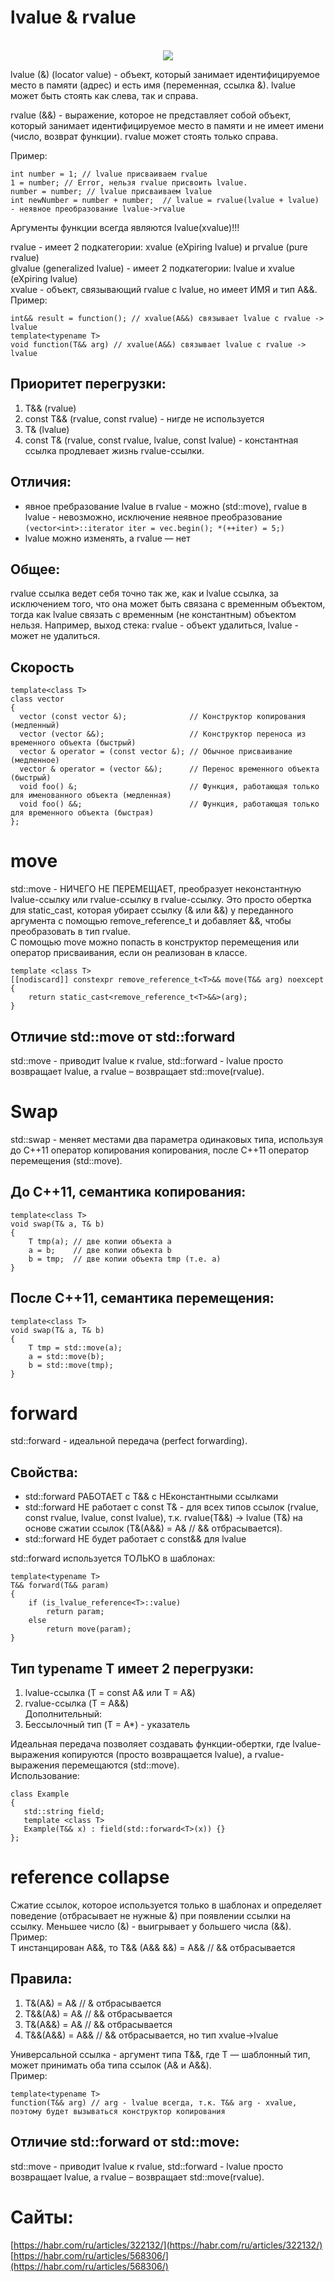 # lvalue & rvalue
<p align="center">
  <br><img src="https://habrastorage.org/r/w1560/files/001/54b/c3b/00154bc3bd5e41f886922f0ce1d826d8.png"/></br>
</p>

lvalue (&) (locator value) - объект, который занимает идентифицируемое место в памяти (адрес) и есть имя (переменная, ссылка &). lvalue может быть стоять как слева, так и справа.

rvalue (&&) - выражение, которое не представляет собой объект, который занимает идентифицируемое место в памяти и не имеет имени (число, возврат функции). rvalue может стоять только справа.

Пример:
```
int number = 1; // lvalue присваиваем rvalue
1 = number; // Error, нельзя rvalue присвоить lvalue.
number = number; // lvalue присваиваем lvalue
int newNumber = number + number;  // lvalue = rvalue(lvalue + lvalue) - неявное преобразование lvalue->rvalue
```
Аргументы функции всегда являются lvalue(xvalue)!!!

rvalue -  имеет 2 подкатегории: xvalue (eXpiring lvalue) и prvalue (pure rvalue) <br/>
glvalue (generalized lvalue) -  имеет 2 подкатегории: lvalue и xvalue (eXpiring lvalue) <br/>
xvalue - объект, связывающий rvalue с lvalue, но имеет ИМЯ и тип A&&. <br/>
Пример:
```
int&& result = function(); // xvalue(A&&) связывает lvalue с rvalue -> lvalue
template<typename T>
void function(T&& arg) // xvalue(A&&) связывает lvalue с rvalue -> lvalue
```
## Приоритет перегрузки:
1. T&& (rvalue)
2. const T&& (rvalue, const rvalue) - нигде не используется
3. T& (lvalue)
4. const T& (rvalue, const rvalue, lvalue, const lvalue) - константная ссылка продлевает жизнь rvalue-ссылки.

## Отличия:
- явное пребразование lvalue в rvalue - можно (std::move), rvalue в lvalue - невозможно, исключение неявное преобразование
```(vector<int>::iterator iter = vec.begin(); *(++iter) = 5;)```
- lvalue можно изменять, а rvalue — нет

## Общее: 
rvalue ссылка ведет себя точно так же, как и lvalue ссылка, за исключением того, что она может быть связана с временным объектом, тогда как lvalue связать с временным (не константным) объектом нельзя. Например, выход стека: rvalue - объект удалиться, lvalue - может не удалиться.

## Скорость
```
template<class T>
class vector
{
  vector (const vector &);              // Конструктор копирования (медленный)
  vector (vector &&);                   // Конструктор переноса из временного объекта (быстрый)
  vector & operator = (const vector &); // Обычное присваивание (медленное)
  vector & operator = (vector &&);      // Перенос временного объекта (быстрый)
  void foo() &;                         // Функция, работающая только для именованного объекта (медленная)
  void foo() &&;                        // Функция, работающая только для временного объекта (быстрая)
};
```

# move
 std::move - НИЧЕГО НЕ ПЕРЕМЕЩАЕТ, преобразует неконстантную lvalue-ссылку или rvalue-ссылку в rvalue-ссылку. Это просто обертка для static_cast, которая убирает ссылку (& или &&) у переданного аргумента с помощью remove_reference_t и добавляет &&, чтобы преобразовать в тип rvalue. <br>
 C помощью move можно попасть в конструктор перемещения или оператор присваивания, если он реализован в классе.
```
template <class T>
[[nodiscard]] constexpr remove_reference_t<T>&& move(T&& arg) noexcept
{
    return static_cast<remove_reference_t<T>&&>(arg);
}
```
## Отличие std::move от std::forward 
std::move - приводит lvalue к rvalue, std::forward - lvalue просто возвращает lvalue, а rvalue – возвращает std::move(rvalue).

# Swap
std::swap - меняет местами два параметра одинаковых типа, используя до C++11 оператор копирования копирования, после C++11 оператор перемещения (std::move).

## До С++11, семантика копирования:
```
template<class T>
void swap(T& a, T& b)
{
    T tmp(a); // две копии объекта a
    a = b;    // две копии объекта b
    b = tmp;  // две копии объекта tmp (т.е. a)
}
```
## После С++11, семантика перемещения:
```
template<class T>
void swap(T& a, T& b)
{
    T tmp = std::move(a);
    a = std::move(b);
    b = std::move(tmp);
}
```

# forward
std::forward - идеальной передача (perfect forwarding).

## Свойства:
- std::forward РАБОТАЕТ с T&& с НЕконстантными ссылками
- std::forward НЕ работает с const T& - для всех типов ссылок (rvalue, const rvalue, lvalue, const lvalue), т.к. rvalue(T&&) -> lvalue (T&) на основе сжатии ссылок (T&(A&&) = A& // && отбрасывается).
- std::forward НЕ будет работает c const&& для lvalue

std::forward используется ТОЛЬКО в шаблонах:
```
template<typename T>
T&& forward(T&& param)
{
    if (is_lvalue_reference<T>::value)
        return param;
    else
        return move(param);
}
```

## Тип typename T имеет 2 перегрузки:
1. lvalue-ссылка (T = const A& или T = A&)
2. rvalue-ссылка (T = A&&) <br/>
Дополнительный: <br/>
3. Бессылочный тип (T = A*) - указатель

Идеальная передача позволяет создавать функции-обертки, где lvalue-выражения копируются (просто возвращается lvalue), а rvalue-выражения перемещаются (std::move). <br/>
Использование:
```
class Example
{
   std::string field;
   template <class T>
   Example(T&& x) : field(std::forward<T>(x)) {}
};
```

# reference collapse
Сжатие ссылок, которое используется только в шаблонах и определяет поведение (отбрасывает не нужные &) при появлении ссылки на ссылку. Меньшее число (&) - выигрывает у большего числа (&&). <br/>
Пример:<br/>
T инстанцирован A&&, то T&& (A&& &&) = A&& // && отбрасывается

## Правила:
1. T&(A&)  = A& // & отбрасывается
2. T&&(A&) = A& // && отбрасывается
3. T&(A&&) = A& // && отбрасывается
4. T&&(A&&) = A&& // && отбрасывается, но тип xvalue->lvalue

Универсальной ссылка - аргумент типа T&&, где T — шаблонный тип, может принимать оба типа ссылок (A& и A&&). <br/>
Пример:
```
template<typename T> 
function(T&& arg) // arg - lvalue всегда, т.к. T&& arg - xvalue, поэтому будет вызываться конструктор копирования
```

## Отличие std::forward от std::move: 
std::move - приводит lvalue к rvalue, std::forward - lvalue просто возвращает lvalue, а rvalue – возвращает std::move(rvalue).

# Сайты: 
[https://habr.com/ru/articles/322132/](https://habr.com/ru/articles/322132/) <br/>
[https://habr.com/ru/articles/568306/](https://habr.com/ru/articles/568306/)
